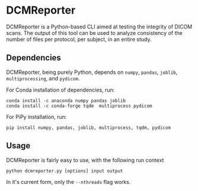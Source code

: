 # DCMReporter 
DCMReporter is a Python-based CLI aimed at testing the integrity of DICOM scans. The output of this tool can be used to analyze
consistency of the number of files per protocol, per subject, in an entire study.

## Dependencies
DCMReporter, being purely Python, depends on `numpy`, `pandas`, `joblib`, `multiprocessing`, and `pydicom`.

For Conda installation of dependencies, run:

```
conda install -c anaconda numpy pandas joblib
conda install -c conda-forge tqdm  multiprocess pydicom
```

For PiPy installation, run:
```
pip install numpy, pandas, joblib, multiprocess, tqdm, pydicom
```

## Usage
DCMReporter is fairly easy to use, with the following run context
```
python dcmreporter.py [options] input output
```

In it's current form, only the `--nthreads` flag works.